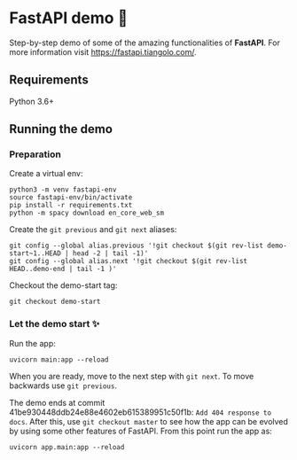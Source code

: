 # FastAPI demo :rocket:

Step-by-step demo of some of the amazing functionalities of **FastAPI**. For more information visit https://fastapi.tiangolo.com/. 

## Requirements
Python 3.6+

## Running the demo

### Preparation

Create a virtual env:
```
python3 -m venv fastapi-env
source fastapi-env/bin/activate
pip install -r requirements.txt
python -m spacy download en_core_web_sm
```

Create the `git previous` and `git next` aliases:
```
git config --global alias.previous '!git checkout $(git rev-list demo-start~1..HEAD | head -2 | tail -1)'
git config --global alias.next '!git checkout $(git rev-list HEAD..demo-end | tail -1 )'
```

Checkout the demo-start tag:
```
git checkout demo-start
```

### Let the demo start :sparkles:
Run the app:
```
uvicorn main:app --reload
```

When you are ready, move to the next step with `git next`.
To move backwards use  `git previous`.

The demo ends at commit 41be930448ddb24e88e4602eb615389951c50f1b: `Add 404 response to docs`. 
After this, use `git checkout master` to see how the app can be evolved
by using some other features of FastAPI. From this point run the app as:
```
uvicorn app.main:app --reload
```



